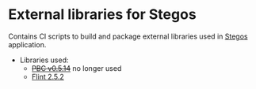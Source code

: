 # External libraries for Stegos

Contains CI scripts to build and package external libraries used in [Stegos](https://github.com/stegos/stegos) application.

* Libraries used:
  * ~~[PBC v0.5.14](https://crypto.stanford.edu/pbc/)~~ no longer used
  * [Flint 2.5.2](https://www.flintlib.org)
